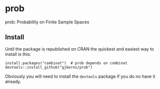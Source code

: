 # prob
prob: Probability on Finite Sample Spaces

## Install

Until the package is republished on CRAN the quickest and easiest way to install is this:

```{r, eval = FALSE}
install.packages("combinat")  # prob depends on combinat
devtools::install_github("gjkerns/prob")
```

Obviously you will need to install the `devtools` package if you do no have it already.